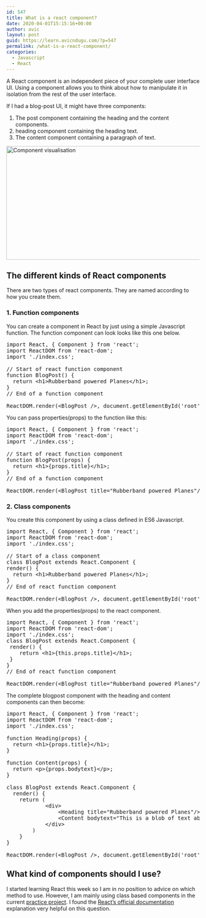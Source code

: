 ```yaml
---
id: 547
title: What is a react component?
date: 2020-04-01T15:15:16+00:00
author: avic
layout: post
guid: https://learn.avicndugu.com/?p=547
permalink: /what-is-a-react-component/
categories:
  - Javascript
  - React
---
```

A React component is an independent piece of your complete user interface UI. Using a component allows you to think about how to manipulate it in isolation from the rest of the user interface.

If I had a blog-post UI, it might have three components:

<li style="list-style-type: none;">
  <ol>
    <li>
      The post component containing the heading and the content components.
    </li>
    <li>
      heading component containing the heading text.
    </li>
    <li>
      The content component containing a paragraph of text.
    </li>
  </ol>
</li>

<img class="aligncenter wp-image-548 size-full" src="https://learn.avicndugu.com/wp-content/uploads/2020/04/2020-04-01-174916_1280x800_scrot.png" alt="Component visualisation" width="564" height="296" srcset="https://learn.avicndugu.com/wp-content/uploads/2020/04/2020-04-01-174916_1280x800_scrot.png 564w, https://learn.avicndugu.com/wp-content/uploads/2020/04/2020-04-01-174916_1280x800_scrot-300x157.png 300w" sizes="(max-width: 564px) 100vw, 564px" /> 

<!--more-->

## The different kinds of React components

There are two types of react components. They are named according to how you create them.

### 1. Function components

You can create a component in React by just using a simple Javascript function. The function component can look looks like this one below.

<pre>import React, { Component } from 'react';
import ReactDOM from 'react-dom';
import './index.css';

// Start of react function component
function BlogPost() {
  return &lt;h1&gt;Rubberband powered Planes&lt;/h1&gt;;
}
// End of a function component

ReactDOM.render(&lt;BlogPost /&gt;, document.getElementById('root'));</pre>

You can pass properties(props) to the function like this:

<pre>import React, { Component } from 'react';
import ReactDOM from 'react-dom';
import './index.css';

// Start of react function component
function BlogPost(props) {
  return &lt;h1&gt;{props.title}&lt;/h1&gt;;
}
// End of a function component

ReactDOM.render(&lt;BlogPost title="Rubberband powered Planes"/&gt;, document.getElementById('root'));</pre>

### 2. Class components

You create this component by using a class defined in ES6 Javascript.

<pre>import React, { Component } from 'react';
import ReactDOM from 'react-dom';
import './index.css';

// Start of a class component
class BlogPost extends React.Component {
render() {
  return &lt;h1&gt;Rubberband powered Planes&lt;/h1&gt;;
}
// End of react function component

ReactDOM.render(&lt;BlogPost /&gt;, document.getElementById('root'));</pre>

When you add the properties(props) to the react component.

<pre>import React, { Component } from 'react';
import ReactDOM from 'react-dom';
import './index.css';
class BlogPost extends React.Component {
 render() {
    return &lt;h1&gt;{this.props.title}&lt;/h1&gt;;
 }
}
// End of react function component

ReactDOM.render(&lt;BlogPost title="Rubberband powered Planes"/&gt;, document.getElementById('root'));</pre>

The complete blogpost component with the heading and content components can then become:

<pre>import React, { Component } from 'react';
import ReactDOM from 'react-dom';
import './index.css';

function Heading(props) {
  return &lt;h1&gt;{props.title}&lt;/h1&gt;;
}

function Content(props) {
  return &lt;p&gt;{props.bodytext}&lt;/p&gt;;
}

class BlogPost extends React.Component {
  render() {
    return (
            &lt;div&gt;
                &lt;Heading title="Rubberband powered Planes"/&gt;
                &lt;Content bodytext="This is a blob of text about Rubberband powered planes. They are only able to fly for a short time because the rubber band can only store a limited amount of energy" /&gt;
            &lt;/div&gt;
        )
    }
}

ReactDOM.render(&lt;BlogPost /&gt;, document.getElementById('root'));</pre>

## What kind of components should I use?

I started learning React this week so I am in no position to advice on which method to use. However, I am mainly using class based components in the current [practice project](https://learn.avicndugu.com/projects/). I found the [React&#8217;s official documentation](https://reactjs.org/docs/components-and-props.html) explanation very helpful on this question.